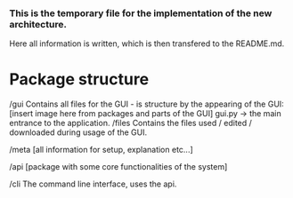 ### This is the temporary file for the implementation of the new architecture. ###

Here all information is written, which is then transfered to the README.md.

# Package structure #

/gui
Contains all files for the GUI - is structure by the appearing of the GUI:
[insert image here from packages and parts of the GUI]
gui.py -> the main entrance to the application.
   /files
   Contains the files used / edited / downloaded during usage of the GUI.

/meta
[all information for setup, explanation etc...]

/api
[package with some core functionalities of the system]

/cli
The command line interface, uses the api.
